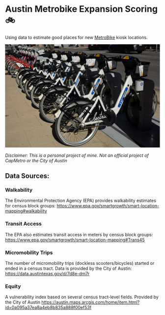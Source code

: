 # Austin Metrobike Expansion Scoring 🚲

Using data to estimate good places for new [MetroBike](https://austin.bcycle.com/) kiosk locations.

![screenshot](docs/imgs/bikes.jpg)

*Disclaimer: This is a personal project of mine. Not an official project of CapMetro or the City of Austin*

## Data Sources:

### Walkability

The Environmental Protection Agency (EPA) provides walkability estimates for census block groups: https://www.epa.gov/smartgrowth/smart-location-mapping#walkability

### Transit Access

The EPA also estimates transit access in meters by census block groups:
https://www.epa.gov/smartgrowth/smart-location-mapping#Trans45


### Micromobility Trips

The number of micromobility trips (dockless scooters/bicycles) started or ended in a census tract. Data is provided by the City of Austin:
https://data.austintexas.gov/d/7d8e-dm7r

### Equity

A vulnerability index based on several census tract-level fields. Provided by the City of Austin
https://austin.maps.arcgis.com/home/item.html?id=0a095a37ea8a4eb8b835a888f00ef53f